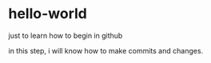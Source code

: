 # hello-world
just to learn how to begin in github

in this step, i will know how to make commits and changes.
